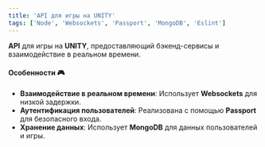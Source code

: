 ```yaml
---
title: 'API для игры на UNITY'
tags: ['Node', 'Websockets', 'Passport', 'MongoDB', 'Eslint']
---
```


**API** для игры на **UNITY**, предоставляющий бэкенд-сервисы и взаимодействие в реальном времени.

#### Особенности 🎮
- **Взаимодействие в реальном времени**: Использует **Websockets** для низкой задержки.
- **Аутентификация пользователей**: Реализована с помощью **Passport** для безопасного входа.
- **Хранение данных**: Использует **MongoDB** для данных пользователей и игры.
